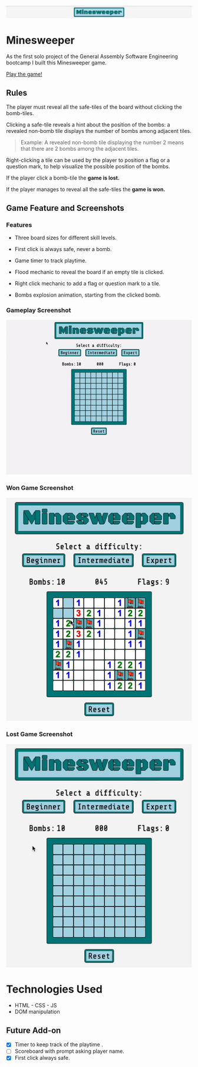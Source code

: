 ![Header](./resources/header.png)

# Minesweeper

As the first solo project of the General Assembly Software Engineering bootcamp I built this Minesweeper game.

[Play the game!](https://reddyfede.github.io/Minesweeper/)

## Rules

The player must reveal all the safe-tiles of the board without clicking the bomb-tiles.

Clicking a safe-tile reveals a hint about the position of the bombs: a revealed non-bomb tile displays the number of bombs among adjacent tiles.

> Example: A revealed non-bomb tile displaying the number 2 means that there are 2 bombs among the adjacent tiles. 

Right-clicking a tile can be used by the player to position a flag or a question mark, to help visualize the possible position of the bombs.

If the player click a bomb-tile the **game is lost.**

If the player manages to reveal all the safe-tiles the **game is won.**

## Game Feature and Screenshots

### Features

- Three board sizes for different skill levels.
  
- First click is always safe, never a bomb.
  
- Game timer to track playtime.
  
- Flood mechanic to reveal the board if an empty tile is clicked.
  
- Right click mechanic to add a flag or question mark to a tile.
  
- Bombs explosion animation, starting from the clicked bomb.

### Gameplay Screenshot

![Gameplay screenshot](./resources/gameplay.gif)

### Won Game Screenshot

![Won game screenshot](./resources/wonGame.gif)

### Lost Game Screenshot

![Lost game screenshot](./resources/lostGame.gif)

# Technologies Used

- HTML - CSS - JS
- DOM manipulation

## Future Add-on

- [x] Timer to keep track of the playtime .
- [ ] Scoreboard with prompt asking player name.
- [x] First click always safe.
